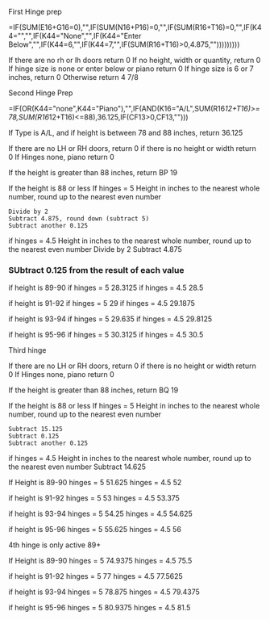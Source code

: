 First Hinge prep

=IF(SUM(E16+G16=0),"",IF(SUM(N16+P16)=0,"",IF(SUM(R16+T16)=0,"",IF(K44="","",IF(K44="None","",IF(K44="Enter Below","",IF(K44=6,"",IF(K44=7,"",IF(SUM(R16+T16)>0,4.875,"")))))))))

If there are no rh or lh doors return 0
If no height, width or quantity, return 0
If hinge size is none or enter below or piano return 0
If hinge size is 6 or 7 inches, return 0
Otherwise return 4 7/8


Second Hinge Prep

=IF(OR(K44="none",K44="Piano"),"",IF(AND(K16="A/L",SUM(R16*12+T16)>=78,SUM(R16*12+T16)<=88),36.125,IF(CF13>0,CF13,"")))

If Type is A/L, and if height is between 78 and 88 inches, return 36.125

<!-- =IF(SUM(E16+G16=0),"",IF(SUM(N16+P16)=0,"",IF(SUM(R16+T16)=0,"",IF(K44="","",IF(K44="None","",IF(K44="Enter Below","",IF(SUM(R16*12+T16)>88,BP19,IF(SUM(R16*12+T16)<90,IF(K44=5,SUM(ROUNDDOWN(SUM((EVEN(ROUNDDOWN(R16*12+T16,0))/2)-4.875),0)-0.125),IF(K44=4.5,SUM((EVEN(ROUNDDOWN(R16*12+T16,0))/2)-4.875),IF(K44="Enter Below","",""))),"")))))))) -->

If there are no LH or RH doors, return 0
if there is no height or width return 0
If Hinges none, piano return 0

If the height is greater than 88 inches, return BP 19

If the height is 88 or less
	If hinges = 5
		Height in inches to the nearest whole number, round up to the nearest even number

    Divide by 2
    Subtract 4.875, round down (subtract 5)
    Subtract another 0.125
  if hinges = 4.5
  		Height in inches to the nearest whole number, round up to the nearest even number
      Divide by 2
      Subtract 4.875


### SUbtract 0.125 from the result of each value
if height is 89-90
  if hinges = 5
    28.3125
  if hinges = 4.5
    28.5

if height is 91-92
  if hinges = 5
    29
  if hinges = 4.5
    29.1875

if height is 93-94
  if hinges = 5
    29.635
  if hinges = 4.5
    29.8125

if height is 95-96
  if hinges = 5
    30.3125
  if hinges = 4.5
    30.5




Third hinge
<!-- 
=IF(SUM(E16+G16=0),"",IF(SUM(N16+P16)=0,"",IF(SUM(R16+T16)=0,"",IF(K44="","",IF(K44="None","",IF(K44="Enter Below","",IF(SUM(R16*12+T16)>88,BQ19,IF(SUM(R16*12+T16)<90,IF(K44=5,SUM(ROUNDDOWN(SUM((EVEN(ROUNDDOWN(R16*12+T16,0)))-15.125),0)-0.125),IF(K44=4.5,SUM((EVEN(ROUNDDOWN(R16*12+T16,0)))-14.625),IF(K44="Enter elow","",""))),"")))))))) -->


If there are no LH or RH doors, return 0
if there is no height or width return 0
If Hinges none, piano return 0

If the height is greater than 88 inches, return BQ 19


If the height is 88 or less
	If hinges = 5
		Height in inches to the nearest whole number, round up to the nearest even number

    Subtract 15.125
    Subtract 0.125
    Subtract another 0.125
  if hinges = 4.5
  		Height in inches to the nearest whole number, round up to the nearest even number
      Subtract 14.625

If Height is 89-90
  hinges = 5
    51.625
  hinges = 4.5
    52

if height is 91-92
  hinges = 5
    53
  hinges = 4.5
    53.375

if height is 93-94
  hinges = 5
    54.25
  hinges = 4.5
    54.625

if height is 95-96
  hinges = 5
    55.625
  hinges = 4.5
    56


4th hinge
  is only active 89+

  If Height is 89-90
  hinges = 5
    74.9375
  hinges = 4.5
    75.5

if height is 91-92
  hinges = 5
    77
  hinges = 4.5
    77.5625

if height is 93-94
  hinges = 5
    78.875
  hinges = 4.5
    79.4375

if height is 95-96
  hinges = 5
    80.9375
  hinges = 4.5
    81.5






